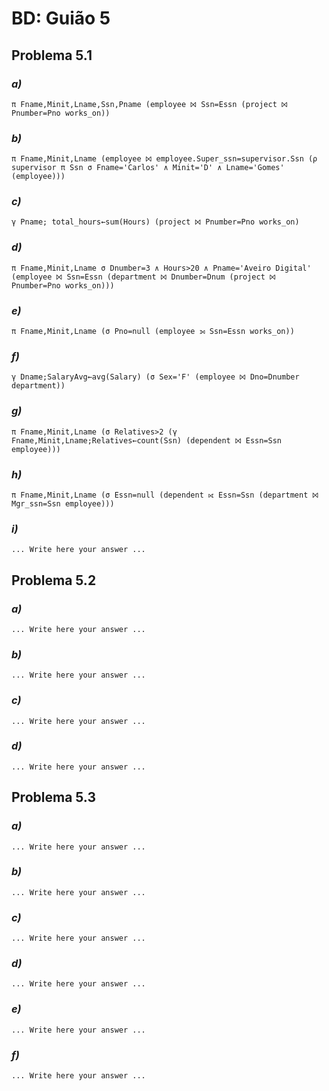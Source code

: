 # BD: Guião 5


## ​Problema 5.1
 
### *a)*

```
π Fname,Minit,Lname,Ssn,Pname (employee ⨝ Ssn=Essn (project ⨝ Pnumber=Pno works_on))
```


### *b)* 

```
π Fname,Minit,Lname (employee ⨝ employee.Super_ssn=supervisor.Ssn (ρ supervisor π Ssn σ Fname='Carlos' ∧ Minit='D' ∧ Lname='Gomes' (employee)))
```


### *c)* 

```
γ Pname; total_hours←sum(Hours) (project ⨝ Pnumber=Pno works_on)
```


### *d)* 

```
π Fname,Minit,Lname σ Dnumber=3 ∧ Hours>20 ∧ Pname='Aveiro Digital' (employee ⨝ Ssn=Essn (department ⨝ Dnumber=Dnum (project ⨝ Pnumber=Pno works_on)))
```


### *e)* 

```
π Fname,Minit,Lname (σ Pno=null (employee ⟕ Ssn=Essn works_on))
```


### *f)* 

```
γ Dname;SalaryAvg←avg(Salary) (σ Sex='F' (employee ⨝ Dno=Dnumber department))
```


### *g)* 

```
π Fname,Minit,Lname (σ Relatives>2 (γ Fname,Minit,Lname;Relatives←count(Ssn) (dependent ⨝ Essn=Ssn employee)))
```


### *h)* 

```
π Fname,Minit,Lname (σ Essn=null (dependent ⟖ Essn=Ssn (department ⨝ Mgr_ssn=Ssn employee)))
```


### *i)* 

```
... Write here your answer ...
```


## ​Problema 5.2

### *a)*

```
... Write here your answer ...
```

### *b)* 

```
... Write here your answer ...
```


### *c)* 

```
... Write here your answer ...
```


### *d)* 

```
... Write here your answer ...
```


## ​Problema 5.3

### *a)*

```
... Write here your answer ...
```

### *b)* 

```
... Write here your answer ...
```


### *c)* 

```
... Write here your answer ...
```


### *d)* 

```
... Write here your answer ...
```

### *e)* 

```
... Write here your answer ...
```

### *f)* 

```
... Write here your answer ...
```
